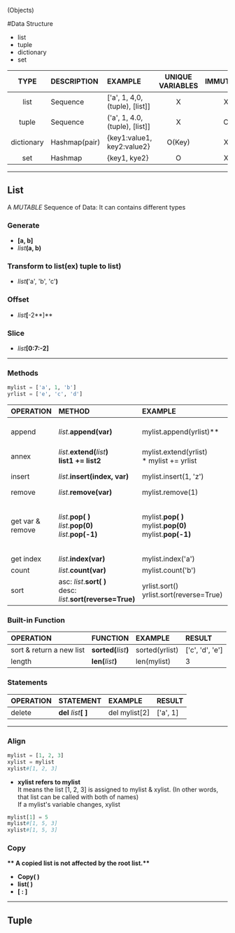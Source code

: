 (Objects)

#Data Structure
* list
* tuple
* dictionary
* set

| TYPE | DESCRIPTION | EXAMPLE | UNIQUE VARIABLES | IMMUTABLE |
| :--: | :---------- | :------ | :--------------: | :-----: |
| list | Sequence | ['a', 1, 4,0, (tuple), [list]] | X | X |
| tuple | Sequence | ('a', 1, 4.0, (tuple), [list]] | X | O |
| dictionary | Hashmap(pair) | {key1:value1, key2:value2} | O(Key) | X |
| set | Hashmap | {key1, kye2} | O | X |

---
## List
A *MUTABLE* Sequence of Data: It can contains different types

### Generate
* **[**a, b**]**
* _list_**(**a, b**)**

### Transform to list(ex) tuple to list)
* _list_**(**'a', 'b', 'c'**)**

### Offset
* _list_**[**-2**]**

### Slice
* _list_**[**0:7:-2**]**

---
### Methods
```python
mylist = ['a', 1, 'b']
yrlist = ['e', 'c', 'd']
```

| OPERATION | METHOD | EXAMPLE | RESULT |
| :-------- | :----- | :------ | :----- |
| append | _list_.**append(var)** | mylist.append(yrlist)** | ['a', 1, 'b', ['e', 'c', 'd']] |
| annex  | _list_.**extend(**_list_**)**  <br/> __list1__ **+=** __list2__ | mylist.extend(yrlist)  <br/> * mylist += yrlist | ['a', 1, 'b', 'e', 'c', 'd'] |
| insert | _list_.**insert(index, var)** | mylist.insert(1, 'z') | ['a', 'z', 1, 'b'] |
| remove | _list_.**remove(var)** | mylist.remove(1) | ['a', 'b'] |
| get var & remove | _list_.**pop( )** <br/> _list_.**pop(0)** <br/> _list_.**pop(-1)** | mylist.**pop( )** <br/> mylist.**pop(0)** <br/> mylist.**pop(-1)** | console>'a' <br/> (list) [1, 'b'] <br/> console>'b' <br/> (list) ['a', 1] <br/> console>'b' <br/> (list) ['a', 1] |
| get index | _list_.**index(var)** | mylist.index('a') | 0 |
| count | _list_.**count(var)** | mylist.count('b') | 1 |
| sort | asc: _list_.**sort( )** <br/> desc: _list_.**sort(reverse=True)** | yrlist.sort() <br/> yrlist.sort(reverse=True) | ['c', 'd', 'e'] <br/> 'e', 'd', 'c'] |

### Built-in Function

| OPERATION | FUNCTION | EXAMPLE | RESULT |
| :-------- | :------- | :------ | :----- |
| sort & return a new list | **sorted(**_list_**)** | sorted(yrlist) | ['c', 'd', 'e'] |
| length | **len(**_list_**)** | len(mylist) | 3 |

### Statements

| OPERATION | STATEMENT | EXAMPLE | RESULT |
| :-------- | :-------- | :------ | :----- |
| delete | **del** _list_**[ ]** | del mylist[2] | ['a', 1] |

---
### Align

```python
mylist = [1, 2, 3]
xylist = mylist
xylist#[1, 2, 3]
```

* __**xylist refers to mylist**__  
It means the list [1, 2, 3] is assigned to mylist & xylist.
(In other words, that list can be called with both of names)  
If a mylist's variable changes, xylist  
```python
mylist[1] = 5
mylist#[1, 5, 3]
xylist#[1, 5, 3]
```

### Copy

__** A copied list is not affected by the root list.**__

* **Copy(  )**  
* **list(  )**  
* **[ : ]**

---
## Tuple

